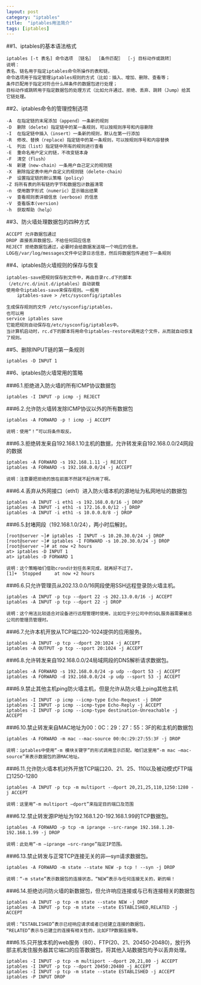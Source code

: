 ```yaml
---
layout: post
category: "iptables"
title:  "iptables用法简介"
tags: [iptables]
---  
```

##1、iptables的基本语法格式
	
	iptables [-t 表名] 命令选项 ［链名］ ［条件匹配］ ［-j 目标动作或跳转］
	说明：
	表名、链名用于指定iptables命令所操作的表和链，
	命令选项用于指定管理iptables规则的方式（比如：插入、增加、删除、查看等；
	条件匹配用于指定对符合什么样条件的数据包进行处理；
	目标动作或跳转用于指定数据包的处理方式（比如允许通过、拒绝、丢弃、跳转（Jump）给其它链处理。

##2、iptables命令的管理控制选项
	
	-A  在指定链的末尾添加（append）一条新的规则
	-D  删除（delete）指定链中的某一条规则，可以按规则序号和内容删除
	-I  在指定链中插入（insert）一条新的规则，默认在第一行添加
	-R  修改、替换（replace）指定链中的某一条规则，可以按规则序号和内容替换
	-L  列出（list）指定链中所有的规则进行查看
	-E  重命名用户定义的链，不改变链本身
	-F  清空（flush）
	-N  新建（new-chain）一条用户自己定义的规则链
	-X  删除指定表中用户自定义的规则链（delete-chain）
	-P  设置指定链的默认策略（policy）
	-Z 将所有表的所有链的字节和数据包计数器清零
	-n  使用数字形式（numeric）显示输出结果
	-v  查看规则表详细信息（verbose）的信息
	-V  查看版本(version)
	-h  获取帮助（help）

##3、防火墙处理数据包的四种方式
	
	ACCEPT 允许数据包通过
	DROP 直接丢弃数据包，不给任何回应信息
	REJECT 拒绝数据包通过，必要时会给数据发送端一个响应的信息。
	LOG在/var/log/messages文件中记录日志信息，然后将数据包传递给下一条规则
	
	 
##4、iptables防火墙规则的保存与恢复
	
	iptables-save把规则保存到文件中，再由目录rc.d下的脚本（/etc/rc.d/init.d/iptables）自动装载
	使用命令iptables-save来保存规则。一般用
		iptables-save > /etc/sysconfig/iptables

	生成保存规则的文件 /etc/sysconfig/iptables，
	也可以用
	service iptables save
	它能把规则自动保存在/etc/sysconfig/iptables中。
	当计算机启动时，rc.d下的脚本将用命令iptables-restore调用这个文件，从而就自动恢复了规则。

 
##5、删除INPUT链的第一条规则
	
	iptables -D INPUT 1

##6、iptables防火墙常用的策略


###6.1.拒绝进入防火墙的所有ICMP协议数据包
	
	iptables -I INPUT -p icmp -j REJECT

###6.2.允许防火墙转发除ICMP协议以外的所有数据包
	
	iptables -A FORWARD -p ! icmp -j ACCEPT

	说明：使用“！”可以将条件取反。	 

###6.3.拒绝转发来自192.168.1.10主机的数据，允许转发来自192.168.0.0/24网段的数据
	
	iptables -A FORWARD -s 192.168.1.11 -j REJECT
	iptables -A FORWARD -s 192.168.0.0/24 -j ACCEPT

	说明：注意要把拒绝的放在前面不然就不起作用了啊。

###6.4.丢弃从外网接口（eth1）进入防火墙本机的源地址为私网地址的数据包
	
	iptables -A INPUT -i eth1 -s 192.168.0.0/16 -j DROP
	iptables -A INPUT -i eth1 -s 172.16.0.0/12 -j DROP
	iptables -A INPUT -i eth1 -s 10.0.0.0/8 -j DROP

###6.5.封堵网段（192.168.1.0/24），两小时后解封。
	
	[root@server ~]# iptables -I INPUT -s 10.20.30.0/24 -j DROP
	[root@server ~]# iptables -I FORWARD -s 10.20.30.0/24 -j DROP
	[root@server ~]# at now +2 hours
	at> iptables -D INPUT 1
	at> iptables -D FORWARD 1
	
	说明：这个策略咱们借助crond计划任务来完成，就再好不过了。
	[1]+  Stopped     at now +2 hours

 

###6.6.只允许管理员从202.13.0.0/16网段使用SSH远程登录防火墙主机。
	
	iptables -A INPUT -p tcp --dport 22 -s 202.13.0.0/16 -j ACCEPT
	iptables -A INPUT -p tcp --dport 22 -j DROP
	
	说明：这个用法比较适合对设备进行远程管理时使用，比如位于分公司中的SQL服务器需要被总公司的管理员管理时。

###6.7.允许本机开放从TCP端口20-1024提供的应用服务。
	
	iptables -A INPUT -p tcp --dport 20:1024 -j ACCEPT
	iptables -A OUTPUT -p tcp --sport 20:1024 -j ACCEPT

###6.8.允许转发来自192.168.0.0/24局域网段的DNS解析请求数据包。
	
	iptables -A FORWARD -s 192.168.0.0/24 -p udp --dport 53 -j ACCEPT
	iptables -A FORWARD -d 192.168.0.0/24 -p udp --sport 53 -j ACCEPT

###6.9.禁止其他主机ping防火墙主机，但是允许从防火墙上ping其他主机
	
	iptables -I INPUT -p icmp --icmp-type Echo-Request -j DROP
	iptables -I INPUT -p icmp --icmp-type Echo-Reply -j ACCEPT
	iptables -I INPUT -p icmp --icmp-type destination-Unreachable -j ACCEPT

###6.10.禁止转发来自MAC地址为00：0C：29：27：55：3F的和主机的数据包
	
	iptables -A FORWARD -m mac --mac-source 00:0c:29:27:55:3F -j DROP
	
	说明：iptables中使用“-m 模块关键字”的形式调用显示匹配。咱们这里用“-m mac –mac-source”来表示数据包的源MAC地址。

###6.11.允许防火墙本机对外开放TCP端口20、21、25、110以及被动模式FTP端口1250-1280
	
	iptables -A INPUT -p tcp -m multiport --dport 20,21,25,110,1250:1280 -j ACCEPT
	
	说明：这里用“-m multiport –dport”来指定目的端口及范围

###6.12.禁止转发源IP地址为192.168.1.20-192.168.1.99的TCP数据包。
	
	iptables -A FORWARD -p tcp -m iprange --src-range 192.168.1.20-192.168.1.99 -j DROP
	
	说明：此处用“-m –iprange –src-range”指定IP范围。

###6.13.禁止转发与正常TCP连接无关的非—syn请求数据包。
	
	iptables -A FORWARD -m state --state NEW -p tcp ! --syn -j DROP
	
	说明：“-m state”表示数据包的连接状态，“NEW”表示与任何连接无关的，新的嘛！
	
###6.14.拒绝访问防火墙的新数据包，但允许响应连接或与已有连接相关的数据包
	
	iptables -A INPUT -p tcp -m state --state NEW -j DROP
	iptables -A INPUT -p tcp -m state --state ESTABLISHED,RELATED -j ACCEPT
	
	说明：“ESTABLISHED”表示已经响应请求或者已经建立连接的数据包，
	“RELATED”表示与已建立的连接有相关性的，比如FTP数据连接等。

###6.15.只开放本机的web服务（80）、FTP(20、21、20450-20480)，放行外部主机发住服务器其它端口的应答数据包，将其他入站数据包均予以丢弃处理。
	
	iptables -I INPUT -p tcp -m multiport --dport 20,21,80 -j ACCEPT
	iptables -I INPUT -p tcp --dport 20450:20480 -j ACCEPT
	iptables -I INPUT -p tcp -m state --state ESTABLISHED -j ACCEPT
	iptables -P INPUT DROP

